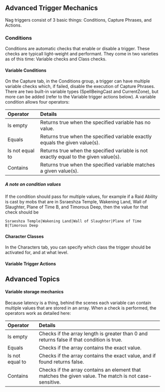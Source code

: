 ## Advanced Trigger Mechanics

Nag triggers consist of 3 basic things: Conditions, Capture Phrases, and Actions.

### Conditions

Conditions are automatic checks that enable or disable a trigger.  These checks are typicall light-weight and performant.  They come in two varieties as of this time: Variable checks and Class checks.

#### Variable Conditions

On the Capture tab, in the Conditions group, a trigger can have multiple variable checks which, if failed, disable the execution of Capture Phrases. There are two built-in variable types (SpellBeingCast and CurrentZone), but more can be added (refer to the Variable trigger actions below).  A variable condition allows four operators: 

  Operator          | Details
  :------------     | :-------------
  Is empty          | Returns true when the specified variable has no value.
  Equals            | Returns true when the specified variable exactly equals the given value(s).
  Is not equal to   | Returns true when the specified variable is not exactly equal to the given value(s).
  Contains          | Returns true when the specified variable matches a given value(s).
  
##### _A note on condition values_

If the condition should pass for multiple values, for example if a Raid Ability is cast by mobs that are in Ssraeshza Temple, Wakening Land, Wall of Slaughter, Plane of Time B, and Timorous Deep, then the value for that check should be 

```
Ssraeshza Temple|Wakening Land|Wall of Slaughter|Plane of Time B|Timorous Deep
```

#### Character Classes

In the Characters tab, you can specify which class the trigger should be activated for, and at what level.

#### Variable Trigger Actions

## Advanced Topics

#### Variable storage mechanics
  
  Because latency is a thing, behind the scenes each variable can contain multiple values that are stored in an array.  When a check is performed, the operators work as detailed here:

  Operator          | Details
  :------------     | :-------------
  Is empty          | Checks if the array length is greater than 0 and returns false if that condition is true.
  Equals            | Checks if the array contains the exact value.
  Is not equal to   | Checks if the array contains the exact value, and if found returns false.
  Contains          | Checks if the array contains an element that matches the given value. The match is not case-sensitive.
